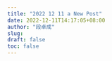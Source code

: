 ```yaml
---
title: "2022 12 11 a New Post"
date: 2022-12-11T14:17:05+08:00
author: "段卓成"
slug:
draft: false
toc: false
---
```

